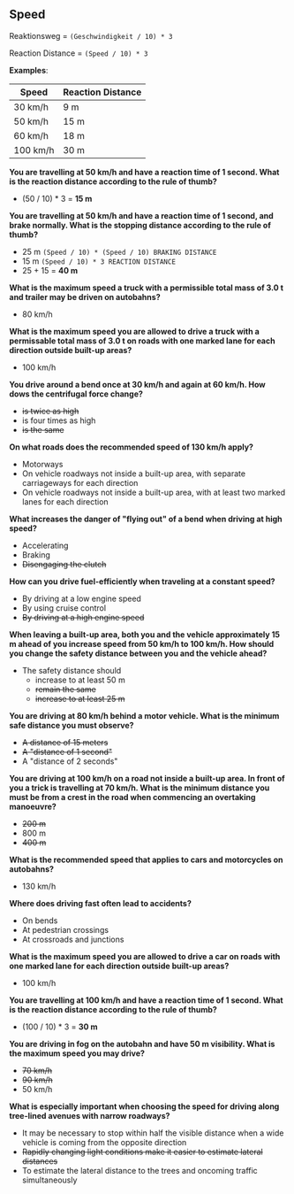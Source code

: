 ## Speed

Reaktionsweg = `(Geschwindigkeit / 10) * 3`

Reaction Distance = `(Speed / 10) * 3`

**Examples**:

| Speed  | Reaction Distance |
| ------------- | ------------- |
| 30 km/h  | 9 m  |
| 50 km/h  | 15 m |
| 60 km/h  | 18 m |
| 100 km/h  | 30 m |

**You are travelling at 50 km/h and have a reaction time of 1 second. What is the reaction distance according to the rule of thumb?**
- (50 / 10) * 3 = **15 m**

**You are travelling at 50 km/h and have a reaction time of 1 second, and brake normally. What is the stopping distance according to the rule of thumb?**
- 25 m `(Speed / 10) * (Speed / 10) BRAKING DISTANCE`
- 15 m `(Speed / 10) * 3 REACTION DISTANCE`
- 25 + 15 = **40 m**

**What is the maximum speed a truck with a permissible total mass of 3.0 t and trailer may be driven on autobahns?**
- 80 km/h

**What is the maximum speed you are allowed to drive a truck with a permissable total mass of 3.0 t on roads with one marked lane for each direction outside built-up areas?**
- 100 km/h

**You drive around a bend once at 30 km/h and again at 60 km/h. How dows the centrifugal force change?**
- ~~is twice as high~~
- is four times as high
- ~~is the same~~

**On what roads does the recommended speed of 130 km/h apply?**
- Motorways
- On vehicle roadways not inside a built-up area, with separate carriageways for each direction
- On vehicle roadways not inside a built-up area, with at least two marked lanes for each direction

**What increases the danger of "flying out" of a bend when driving at high speed?**
- Accelerating
- Braking
- ~~Disengaging the clutch~~

**How can you drive fuel-efficiently when traveling at a constant speed?**
- By driving at a low engine speed
- By using cruise control
- ~~By driving at a high engine speed~~

**When leaving a built-up area, both you and the vehicle approximately 15 m ahead of you increase speed from 50 km/h to 100 km/h. How should you change the safety distance between you and the vehicle ahead?**
- The safety distance should
  - increase to at least 50 m
  - ~~remain the same~~
  - ~~increase to at least 25 m~~
  
**You are driving at 80 km/h behind a motor vehicle. What is the minimum safe distance you must observe?**
- ~~A distance of 15 meters~~
- ~~A "distance of 1 second"~~
- A "distance of 2 seconds"

**You are driving at 100 km/h on a road not inside a built-up area. In front of you a trick is travelling at 70 km/h. What is the minimum distance you must be from a crest in the road when commencing an overtaking manoeuvre?**
- ~~200 m~~
- 800 m
- ~~400 m~~

**What is the recommended speed that applies to cars and motorcycles on autobahns?**
- 130 km/h

**Where does driving fast often lead to accidents?**
- On bends
- At pedestrian crossings
- At crossroads and junctions

**What is the maximum speed you are allowed to drive a car on roads with one marked lane for each direction outside built-up areas?**
- 100 km/h

**You are travelling at 100 km/h and have a reaction time of 1 second. What is the reaction distance according to the rule of thumb?**
- (100 / 10) * 3 = **30 m**

**You are driving in fog on the autobahn and have 50 m visibility. What is the maximum speed you may drive?**
- ~~70 km/h~~
- ~~90 km/h~~
- 50 km/h

**What is especially important when choosing the speed for driving along tree-lined avenues with narrow roadways?**
- It may be necessary to stop within half the visible distance when a wide vehicle is coming from the opposite direction
- ~~Rapidly changing light conditions make it easier to estimate lateral distances~~
- To estimate the lateral distance to the trees and oncoming traffic simultaneously